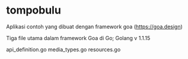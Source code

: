 # tompobulu

Aplikasi contoh yang dibuat dengan framework goa (https://goa.design)

Tiga file utama dalam framework Goa di Go; Golang v 1.1.15

api_definition.go
media_types.go
resources.go
